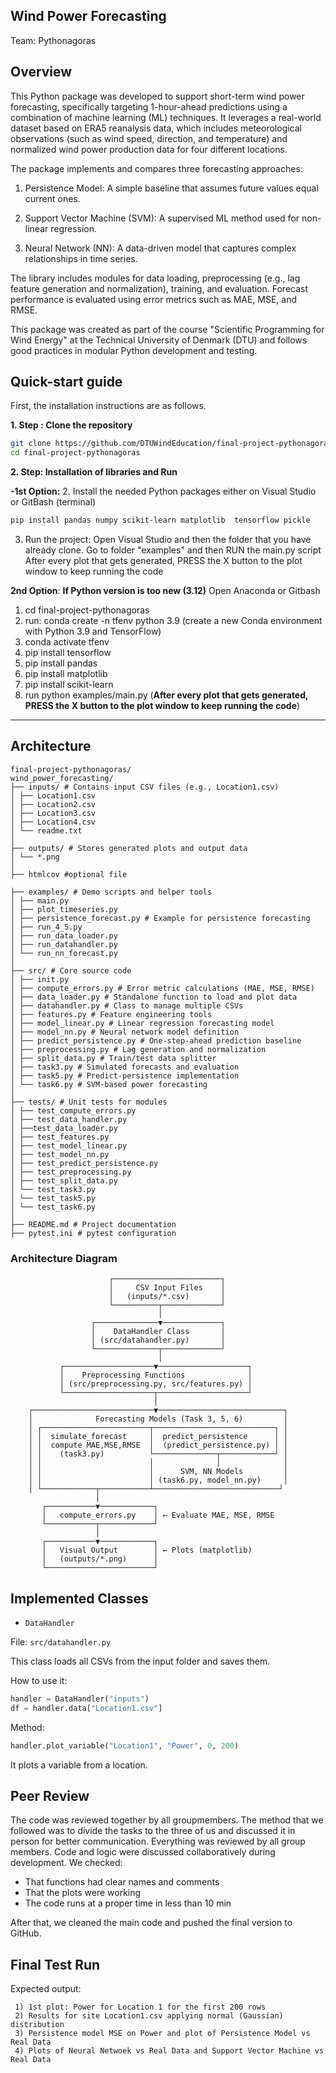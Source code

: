 ## Wind Power Forecasting
Team: Pythonagoras

## Overview

This Python package was developed to support short-term wind power forecasting, specifically targeting 1-hour-ahead predictions using a combination of machine learning (ML) techniques. It leverages a real-world dataset based on ERA5 reanalysis data, which includes meteorological observations (such as wind speed, direction, and temperature) and normalized wind power production data for four different locations.

The package implements and compares three forecasting approaches:

 1) Persistence Model: A simple baseline that assumes future values equal current ones.

 2) Support Vector Machine (SVM): A supervised ML method used for non-linear regression.

 3) Neural Network (NN): A data-driven model that captures complex relationships in time series.

The library includes modules for data loading, preprocessing (e.g., lag feature generation and normalization), training, and evaluation. Forecast performance is evaluated using error metrics such as MAE, MSE, and RMSE.

This package was created as part of the course "Scientific Programming for Wind Energy" at the Technical University of Denmark (DTU) and follows good practices in modular Python development and testing.

## Quick-start guide

First, the installation instructions are as follows.

**1. Step : Clone the repository**
 
```bash
git clone https://github.com/DTUWindEducation/final-project-pythonagoras.git
cd final-project-pythonagoras
```
**2. Step: Installation of libraries and Run**

**-1st Option:**
2. Install the needed Python packages either on Visual Studio or GitBash (terminal)

```bash
pip install pandas numpy scikit-learn matplotlib  tensorflow pickle 
```

3. Run the project:
   Open Visual Studio and then the folder that you have already clone. Go to folder "examples" and then RUN the main.py script
   After every plot that gets generated, PRESS the X button to the plot window to keep running the code

**2nd Option**: **If Python version is too new (3.12)**
Open Anaconda or Gitbash

   1) cd final-project-pythonagoras
   2) run: conda create -n tfenv python 3.9 (create a new Conda environment with Python 3.9 and TensorFlow)
   3) conda activate tfenv
   4) pip install tensorflow
   5) pip install pandas
   6) pip install matplotlib
   7) pip install scikit-learn
   8) run python examples/main.py (**After every plot that gets generated, PRESS the X button to the plot window to keep running the code**)

--------------------------------------------------------------------------------------------------------------------------------
## Architecture

```
final-project-pythonagoras/
wind_power_forecasting/
├── inputs/ # Contains input CSV files (e.g., Location1.csv)
│ ├── Location1.csv
│ ├── Location2.csv
│ ├── Location3.csv
│ ├── Location4.csv
│ └── readme.txt
│
├── outputs/ # Stores generated plots and output data
│ └── *.png
│
├── htmlcov #optional file

├── examples/ # Demo scripts and helper tools
│ ├── main.py
│ ├── plot_timeseries.py
│ ├── persistence_forecast.py # Example for persistence forecasting
│ ├── run_4_5.py
│ ├── run_data_loader.py
│ ├── run_datahandler.py
│ └── run_nn_forecast.py
│
├── src/ # Core source code
│ ├── init.py
│ ├── compute_errors.py # Error metric calculations (MAE, MSE, RMSE)
│ ├── data_loader.py # Standalone function to load and plot data
│ ├── datahandler.py # Class to manage multiple CSVs
│ ├── features.py # Feature engineering tools
│ ├── model_linear.py # Linear regression forecasting model
│ ├── model_nn.py # Neural network model definition
│ ├── predict_persistence.py # One-step-ahead prediction baseline
│ ├── preprocessing.py # Lag generation and normalization
│ ├── split_data.py # Train/test data splitter
│ ├── task3.py # Simulated forecasts and evaluation
│ ├── task5.py # Predict-persistence implementation
│ └── task6.py # SVM-based power forecasting
│
├── tests/ # Unit tests for modules
│ ├── test_compute_errors.py
│ ├── test_data_handler.py
│ ├──test_data_loader.py
│ ├── test_features.py
│ ├── test_model_linear.py
│ ├── test_model_nn.py
│ ├── test_predict_persistence.py
│ ├── test_preprocessing.py
│ ├── test_split_data.py
│ └── test_task3.py
│ └── test_task5.py
│ └── test_task6.py
│
├── README.md # Project documentation
├── pytest.ini # pytest configuration

```

### Architecture Diagram

```text
                      ┌────────────────────────┐
                      │     CSV Input Files    │
                      │   (inputs/*.csv)       │
                      └──────────┬─────────────┘
                                 │
                  ┌──────────────▼─────────────┐
                  │    DataHandler Class       │
                  │ (src/datahandler.py)       │
                  └──────────────┬─────────────┘
                                 │
           ┌────────────────────▼────────────────────┐
           │    Preprocessing Functions              │
           │ (src/preprocessing.py, src/features.py) │
           └────────────────────┬────────────────────┘
                                │
    ┌───────────────────────────▼────────────────────────────┐
    │              Forecasting Models (Task 3, 5, 6)         │
    │ ┌────────────────────────┬───────────────────────────┐ │
    │ │  simulate_forecast     │  predict_persistence      │ │
    │ │  compute MAE,MSE,RMSE  │  (predict_persistence.py) │ │
    │ │    (task3.py)          └──────────────┬────────────┘ │
    │ │                        │              │              │
    │ │                        │      SVM, NN Models         │
    │ │                        │ (task6.py, model_nn.py)     │
    │ └────────────┬───────────┴────────────────────────────┘
                   │
       ┌───────────▼────────────┐
       │   compute_errors.py    │ ← Evaluate MAE, MSE, RMSE
       └───────────┬────────────┘
                   │
       ┌───────────▼────────────┐
       │   Visual Output        │ ← Plots (matplotlib)
       │   (outputs/*.png)      │
       └────────────────────────┘

```

##  Implemented Classes

- `DataHandler`

File: `src/datahandler.py`

This class loads all CSVs from the input folder and saves them.

How to use it:

```python
handler = DataHandler("inputs")
df = handler.data["Location1.csv"]
```

Method:

```python
handler.plot_variable("Location1", "Power", 0, 200)
```

It plots a variable from a location.


## Peer Review

The code was reviewed together by all groupmembers. The method that we followed was to divide the tasks to the three of us and discussed it in person for better communication.
Everything was reviewed by all group members. Code and logic were discussed collaboratively during development.
We checked:

- That functions had clear names and comments
- That the plots were working
- The code runs at a proper time in less than 10 min
  
After that, we cleaned the main code and pushed the final version to GitHub.

## Final Test Run

Expected output:

```
 1) 1st plot: Power for Location 1 for the first 200 rows
 2) Results for site Location1.csv applying normal (Gaussian) distribution
 3) Persistence model MSE on Power and plot of Persistence Model vs Real Data
 4) Plots of Neural Netwoek vs Real Data and Support Vector Machine vs Real Data
```




